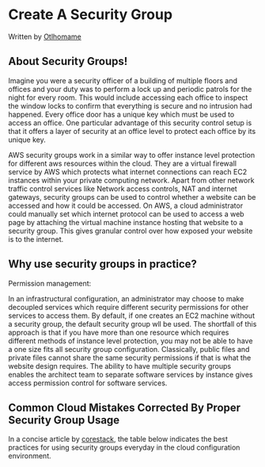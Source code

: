 # Create A Security Group  

Written by [Otlhomame](https://github.com/Otlhomame)



## About Security Groups! <a name="about"></a>

Imagine you were a security officer of a building of multiple floors and offices and your duty was to perform a lock up and periodic patrols for the night for every room. This would include accessing each office to inspect the window locks to confirm that everything is secure and no intrusion had happened. Every office door has a unique key which must be used to access an office. One particular advantage of this security control setup is that it offers a layer of security at an office level to protect each office by its unique key.

AWS security groups work in a similar way to offer instance level protection for different aws resources within the cloud. They are a virtual firewall service by AWS which protects what internet connections can reach EC2 instances within your private computing network. Apart from other network traffic control services like Network access controls, NAT and internet gateways, security groups can be used to control whether a website can be accessed and how it could be accessed. On AWS, a cloud administrator could manually set which internet protocol can be used to access a web page by attaching the virtual machine instance hosting that website to a security group. This gives granular control over how exposed your website is to the internet.

## Why use security groups in practice?

Permission management:
 
In an infrastructural configuration, an administrator may choose to make decoupled services which require different security permissions for other services to access them. By default, if one creates an EC2 machine without a security group, the default security group wll be used. The shortfall of this approach is that if you have more than one resource which requires different methods of instance level protection, you may not be able to have a one size fits all security group configuration. Classically, public files and private files cannot share the same security permissions if that is what the website design requires. The ability to have multiple security groups enables the architect team to separate software services by instance gives access permission control for software services.

## Common Cloud Mistakes Corrected By Proper Security Group Usage

In a concise article by [corestack](https://www.corestack.io/aws-security-best-practices/aws-security-group-best-practices/), the table below indicates the best practices for using security groups everyday in the cloud configuration environment.
